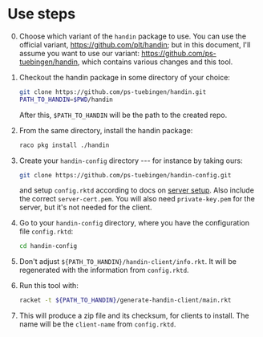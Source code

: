 # Use steps

0.  Choose which variant of the `handin` package to use. You can use the
    official variant, https://github.com/plt/handin; but in this document, I'll
    assume you want to use our variant: https://github.com/ps-tuebingen/handin,
    which contains various changes and this tool.

1.  Checkout the handin package in some directory of your choice:

    ```sh
    git clone https://github.com/ps-tuebingen/handin.git
    PATH_TO_HANDIN=$PWD/handin
    ```

    After this, `$PATH_TO_HANDIN` will be the path to the created repo.

2.  From the same directory, install the handin package:
    ```sh
    raco pkg install ./handin
    ```

3.  Create your `handin-config` directory --- for instance by taking ours:

    ```sh
    git clone https://github.com/ps-tuebingen/handin-config.git
    ```

    and setup `config.rktd` according to docs on [server setup][1]. Also include
    the correct `server-cert.pem`. You will also need `private-key.pem` for the
    server, but it's not needed for the client.

4.  Go to your `handin-config` directory, where you have the configuration file `config.rktd`:

    ```sh
    cd handin-config
    ```

5.  Don't adjust `${PATH_TO_HANDIN}/handin-client/info.rkt`. It will be
    regenerated with the information from `config.rktd`.
6.  Run this tool with:
    ```sh
    racket -t ${PATH_TO_HANDIN}/generate-handin-client/main.rkt
    ```
7.  This will produce a zip file and its checksum, for clients to install. The
    name will be the `client-name` from `config.rktd`.

[1]: http://pkg-build.racket-lang.org/doc/handin-server/server-setup.html
